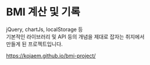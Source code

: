 # BMI 계산 및 기록

jQuery, chartJs, localStorage 등<br />
기본적인 라이브러리 및 API 등의 개념을 제대로 잡자는 취지에서<br />
만들게 된 프로젝트입니다.

https://kojaem.github.io/bmi-project/

